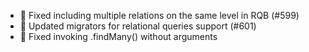 - 🐛 Fixed including multiple relations on the same level in RQB (#599)
- 🐛 Updated migrators for relational queries support (#601)
- 🐛 Fixed invoking .findMany() without arguments
